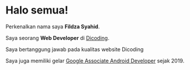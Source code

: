 # Halo semua! 

Perkenalkan nama saya **Fildza Syahid**.

Saya seorang **Web Developer** di [Dicoding](https://www.dicoding.com/).

Saya bertanggung jawab pada kualitas website Dicoding

Saya juga memiliki gelar [Google Associate Android Developer](https://www.credential.net/h5deoi5h) sejak 2019.
